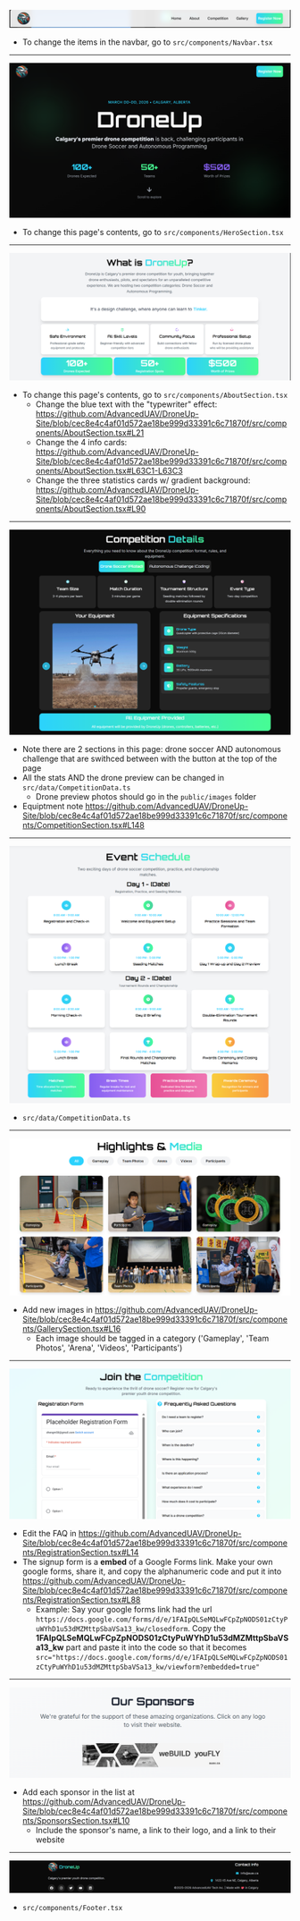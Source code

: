 ![image.png](navbar.png)
- To change the items in the navbar, go to `src/components/Navbar.tsx`
---
![image.png](hero.png)
- To change this page's contents, go to `src/components/HeroSection.tsx`
---
![image-1.png](about.png)
- To change this page's contents, go to `src/components/AboutSection.tsx`
	- Change the blue text with the "typewriter" effect: https://github.com/AdvancedUAV/DroneUp-Site/blob/cec8e4c4af01d572ae18be999d33391c6c71870f/src/components/AboutSection.tsx#L21
	- Change the 4 info cards: https://github.com/AdvancedUAV/DroneUp-Site/blob/cec8e4c4af01d572ae18be999d33391c6c71870f/src/components/AboutSection.tsx#L63C1-L63C3
	- Change the three statistics cards w/ gradient background: https://github.com/AdvancedUAV/DroneUp-Site/blob/cec8e4c4af01d572ae18be999d33391c6c71870f/src/components/AboutSection.tsx#L90
---
![image-2.png](competition.png)
- Note there are 2 sections in this page: drone soccer AND autonomous challenge that are swithced between with the button at the top of the page
- All the stats AND the drone preview can be changed in `src/data/CompetitionData.ts`
	- Drone preview photos should go in the `public/images` folder
- Equiptment note https://github.com/AdvancedUAV/DroneUp-Site/blob/cec8e4c4af01d572ae18be999d33391c6c71870f/src/components/CompetitionSection.tsx#L148
---
![image-3.png](schedule.png)
- `src/data/CompetitionData.ts`
---
![image-4.png](photo.png)
- Add new images in https://github.com/AdvancedUAV/DroneUp-Site/blob/cec8e4c4af01d572ae18be999d33391c6c71870f/src/components/GallerySection.tsx#L16
	- Each image should be tagged in a category ('Gameplay', 'Team Photos', 'Arena', 'Videos', 'Participants')
---
![image-5.png](registration.png)
- Edit the FAQ in https://github.com/AdvancedUAV/DroneUp-Site/blob/cec8e4c4af01d572ae18be999d33391c6c71870f/src/components/RegistrationSection.tsx#L14
- The signup form is a **embed** of a Google Forms link. Make your own google forms, share it, and copy the alphanumeric code and put it into https://github.com/AdvancedUAV/DroneUp-Site/blob/cec8e4c4af01d572ae18be999d33391c6c71870f/src/components/RegistrationSection.tsx#L88
	- Example: Say your google forms link had the url `https://docs.google.com/forms/d/e/1FAIpQLSeMQLwFCpZpNODS01zCtyPuWYhD1u53dMZMttpSbaVSa13_kw/closedform`. Copy the **1FAIpQLSeMQLwFCpZpNODS01zCtyPuWYhD1u53dMZMttpSbaVSa13_kw** part and paste it into the code so that it becomes `src="https://docs.google.com/forms/d/e/1FAIpQLSeMQLwFCpZpNODS01zCtyPuWYhD1u53dMZMttpSbaVSa13_kw/viewform?embedded=true"`
---
![image-6.png](sponsors.png)
- Add each sponsor in the list at https://github.com/AdvancedUAV/DroneUp-Site/blob/cec8e4c4af01d572ae18be999d33391c6c71870f/src/components/SponsorsSection.tsx#L10
	- Include the sponsor's name, a link to their logo, and a link to their website
---
![image-7.png](footer.png)
- `src/components/Footer.tsx`